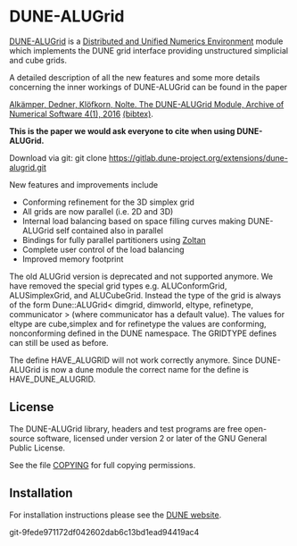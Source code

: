 DUNE-ALUGrid
============

[DUNE-ALUGrid][0] is a [Distributed and Unified Numerics Environment][1]
module which implements the DUNE grid interface
providing unstructured simplicial and cube grids.

A detailed description of all the new features and some more
details concerning the inner workings of DUNE-ALUGrid can be found
in the paper

[Alkämper, Dedner, Klöfkorn, Nolte. The DUNE-ALUGrid Module, Archive of Numerical Software 4(1), 2016][3] [(bibtex)][6].

**This is the paper we would ask everyone to cite when using DUNE-ALUGrid.**

Download via git:
git clone https://gitlab.dune-project.org/extensions/dune-alugrid.git

New features and improvements include

  *  Conforming refinement for the 3D simplex grid
  *  All grids are now parallel (i.e. 2D and 3D)
  *  Internal load balancing based on space filling curves
     making DUNE-ALUGrid self contained also in parallel
  *  Bindings for fully parallel partitioners using [Zoltan][4]
  *  Complete user control of the load balancing
  *  Improved memory footprint

The old ALUGrid version is deprecated and not supported anymore.
We have removed the special grid types e.g. ALUConformGrid, ALUSimplexGrid, and ALUCubeGrid.
Instead the type of the grid is always of the form
Dune::ALUGrid< dimgrid, dimworld, eltype, refinetype, communicator > (where communicator has a default value). The values for eltype are cube,simplex and for refinetype the values are conforming, nonconforming defined in the DUNE namespace.
The GRIDTYPE defines can still be used as before.

The define HAVE_ALUGRID will not work correctly anymore. Since DUNE-ALUGrid is now
a dune module the correct name for the define is HAVE_DUNE_ALUGRID.

License
-------

The DUNE-ALUGrid library, headers and test programs are free open-source software,
licensed under version 2 or later of the GNU General Public License.

See the file [COPYING][5] for full copying permissions.

Installation
------------

For installation instructions please see the [DUNE website][2].

[0]: https://gitlab.dune-project.org/extensions/dune-alugrid
[1]: http://www.dune-project.org
[2]: http://www.dune-project.org/doc/installation
[3]: http://journals.ub.uni-heidelberg.de/index.php/ans/article/view/23252
[4]: http://www.cs.sandia.gov/Zoltan/
[5]: https://gitlab.dune-project.org/extensions/dune-alugrid/blob/master/COPYING
[6]: https://gitlab.dune-project.org/extensions/dune-alugrid/blob/master/doc/dunealugrid.bib


git-9fede971172df042602dab6c13bd1ead94419ac4
